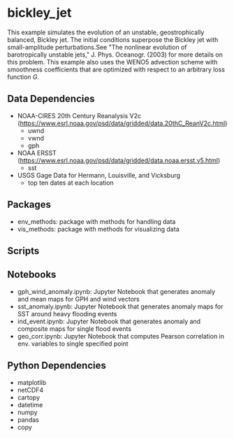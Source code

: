 
# bickley_jet 
This example simulates the evolution of an unstable, geostrophically balanced, Bickley jet. The initial conditions superpose the Bickley jet with small-amplitude perturbations.See "The nonlinear evolution of barotropically unstable jets," J. Phys. Oceanogr. (2003) for more details on this problem. This example also uses the WENO5 advection scheme with smoothness coefficients that are optimized with respect to an arbitrary loss function $G$. 

## Data Dependencies
- NOAA-CIRES 20th Century Reanalysis V2c (https://www.esrl.noaa.gov/psd/data/gridded/data.20thC_ReanV2c.html)
	- uwnd
	- vwnd
	- gph 
- NOAA ERSST (https://www.esrl.noaa.gov/psd/data/gridded/data.noaa.ersst.v5.html)
    - sst 
- USGS Gage Data for Hermann, Louisville, and Vicksburg 
	- top ten dates at each location 

## Packages
- env_methods: package with methods for handling data 
- vis_methods: package with methods for visualizing data 

## Scripts

## Notebooks
- gph_wind_anomaly.ipynb: Jupyter Notebook that generates anomaly and mean maps for GPH and wind vectors 
- sst_anomaly.ipynb: Jupyter Notebook that generates anomaly maps for SST around heavy flooding events 
- ind_event.ipynb: Jupyter Notebook that generates anomaly and composite maps for single flood events 
- geo_corr.ipynb: Jupyter Notebook that computes Pearson correlation in env. variables to single specified point 

## Python Dependencies
- matplotlib 
- netCDF4
- cartopy 
- datetime 
- numpy 
- pandas 
- copy
